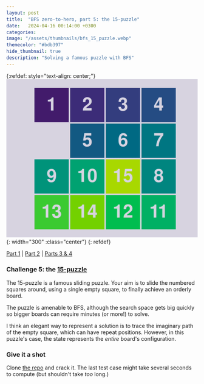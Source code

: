 ```yaml
---
layout: post
title:  "BFS zero-to-hero, part 5: the 15-puzzle"
date:   2024-04-16 00:14:00 +0300
categories:
image: "/assets/thumbnails/bfs_15_puzzle.webp"
themecolor: "#bdb397"
hide_thumbnail: true
description: "Solving a famous puzzle with BFS"
---
```


{:refdef: style="text-align: center;"}
![Using BFS to solve the 15-puzzle](/assets/bfs-zero-to-hero/fifteen_puzzle_bfs.gif){: width="300" :class="center"}
{: refdef}

[Part 1](/2023/09/30/bfs-zero-to-hero-1.html) |
[Part 2](/2023/10/15/bfs-zero-to-hero-2.html) |
[Parts 3 & 4](/2024/04/12/bfs-zero-to-hero-3-4.html)

### Challenge 5: the [15-puzzle](https://en.wikipedia.org/wiki/15_Puzzle)
The 15-puzzle is a famous sliding puzzle. Your aim is to slide the numbered
squares around, using a single empty square, to finally achieve an orderly board.

The puzzle is amenable to BFS, although the search space gets big quickly
so bigger boards can require minutes (or more!) to solve.

I think an elegant way to represent a solution is to trace the imaginary path of the empty
square, which can have repeat positions. However, in this puzzle's case, the state
represents the _entire_ board's configuration.


### Give it a shot
Clone [the repo](https://github.com/andersource/bfs-zero-to-hero) and crack it. The last test case might take several seconds to compute (but shouldn't take _too_ long.)

